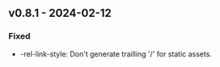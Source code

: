 ## v0.8.1 - 2024-02-12
### Fixed
- -rel-link-style: Don't generate trailling '/' for static assets.
